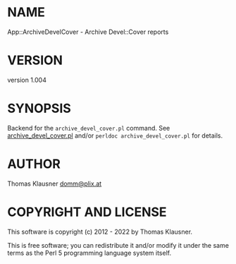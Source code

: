 # NAME

App::ArchiveDevelCover - Archive Devel::Cover reports

# VERSION

version 1.004

# SYNOPSIS

Backend for the `archive_devel_cover.pl` command. See [archive\_devel\_cover.pl](https://metacpan.org/pod/archive_devel_cover.pl) and/or `perldoc archive_devel_cover.pl` for details.

# AUTHOR

Thomas Klausner <domm@plix.at>

# COPYRIGHT AND LICENSE

This software is copyright (c) 2012 - 2022 by Thomas Klausner.

This is free software; you can redistribute it and/or modify it under
the same terms as the Perl 5 programming language system itself.
